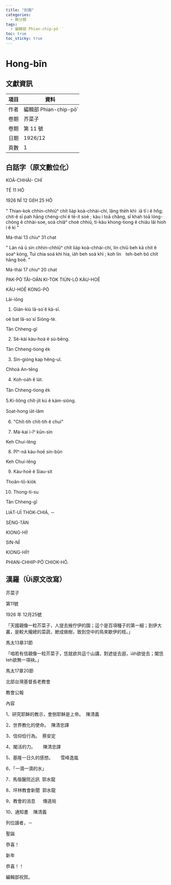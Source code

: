```yaml
---
title: "封面"
categories:
  - 無分類
tags:
  - 編輯部 Phian-chip-pō͘͘
toc: true
toc_sticky: true
---
```


# Hong-bīn

## 文獻資訊

| 項目 | 資料 |
|---|---|
| 作者 | 編輯部 Phian-chip-pō͘͘ |
| 卷期 | 芥菜子 |
| 卷期 | 第 11 號 |
| 日期 | 1926/12 |
| 頁數 | 1 |

## 白話字（原文數位化）

KOÀ-CHHÀI- CHÍ

TĒ 11 HŌ

1926 NÎ 12 GE̍H 25 HŌ

" Thian-kok chhin-chhiūⁿ chi̍t lia̍p koà-chhài-chí, lâng the̍h khì  iā tī i ê hn̂g; chit-ê sī pah hāng chéng-chí ê tē-it soè ; kàu i toā châng, sī khah toā lóng-chóng ê chhài-soe, soà chiâⁿ choè chhiū, tì-kàu khong-tiong ê chiáu lâi hioh i ê ki "

Má-thài 13 chiuⁿ 31 chat

" Lán nā ū sìn chhin-chhiūⁿ chi̍t lia̍p koà-chhài-chí, lín chiū beh kā chit ê soaⁿ kóng, Tuì chia soá khì hia, ia̍h beh soá khì ; koh lín　teh-beh bô chi̍t hāng boē. "

Má-thài 17 chiuⁿ 20 chat

PAK-PŌ͘ TÂI-OÂN KI-TOK TIÚN-LÓ KÀU-HOĒ

KÀU-HOĒ KONG-PÒ

Lāi-iông

1. Gián-kiù Iâ-so͘ ê kà-sī.

oē bat Iâ-so͘ sī Siōng-tè.

Tân Chheng-gī

2. Sè-kài kàu-hoà ê sú-bēng.

Tân Chheng-tiong e̍k

3. Sìn-gióng kap hêng-uî.

Chhoà An-tēng

4. Koh-oa̍h ê la̍t.

Tân Chheng-tiong e̍k

5.Ki-liông chi̍t-ji̍t kú ê kám-sióng.

Soat-hong ia̍t-lâm

6. "Chi̍t-tih chi̍t-tih ê chuí"

7. Má-kai i-īⁿ kūn-sìn

Keh Chuí-lêng

8. Pîⁿ-nâ kàu-hoē sin-bûn

Keh Chuí-lêng

9. Kàu-hoē ê Siau-sit

Thoân-tō-kio̍k

10. Thong-ti-su

Tân Chheng-gī

LIA̍T-UĪ THO̍K-CHIÁ, －

SÈNG-TÀN

KIONG-HÍ!

SIN-NÎ

KIONG-HÍ!!

PHIAN-CHHIP-PŌ͘ CHIOK-HŌ.

## 漢羅（Ùi原文改寫）

芥菜子

第11號

1926 年 12月25號

「天國親像一粒芥菜子，人提去掖佇伊的園；這个是百項種子的第一細；到伊大叢，是較大攏總的菜蔬，紲成做樹，致到空中的鳥來歇伊的枝。」

馬太13章31節

「咱若有信親像一粒芥菜子，恁就欲共這个山講，對遮徙去遐，ia̍h欲徙去；閣恁teh欲無一項袂。」

馬太17章20節

北部台灣基督長老教會

教會公報

內容

1、研究耶穌的教示，會捌耶穌是上帝。  陳清義

2、世界教化的使命。  陳清忠譯

3、信仰佮行為。  蔡安定

4、閣活的力。      陳清忠譯

5、基隆一日久的感想。      雪峰逸嵐

6、「一滴一滴的水」

7、馬偕醫院近訊  郭水龍

8、坪林教會新聞  郭水龍

9、教會的消息      傳道局

10、通知書    陳清義

列位讀者，－

聖誕

恭喜！

新年

恭喜！！

編輯部祝賀。
